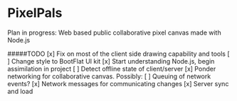 PixelPals
============

Plan in progress: Web based public collaborative pixel canvas made with Node.js

#####TODO
[x] Fix on most of the client side drawing capability and tools
[ ] Change style to BootFlat UI kit
[x] Start understanding Node.js, begin assimilation in project
[ ] Detect offline state of client/server
[x] Ponder networking for collaborative canvas. Possibly:
    [ ] Queuing of network events?
    [x] Network messages for communicating changes
    [x] Server sync and load

